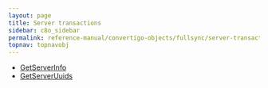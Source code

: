 ```yaml
---
layout: page
title: Server transactions
sidebar: c8o_sidebar
permalink: reference-manual/convertigo-objects/fullsync/server-transactions/
topnav: topnavobj
---
```

* [GetServerInfo](getserverinfo/)
* [GetServerUuids](getserveruuids/)
